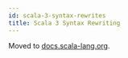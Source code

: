 ```yaml
---
id: scala-3-syntax-rewrites
title: Scala 3 Syntax Rewriting
---
```

Moved to [docs.scala-lang.org](https://docs.scala-lang.org/scala3/guides/migration/tooling-syntax-rewriting.html).
